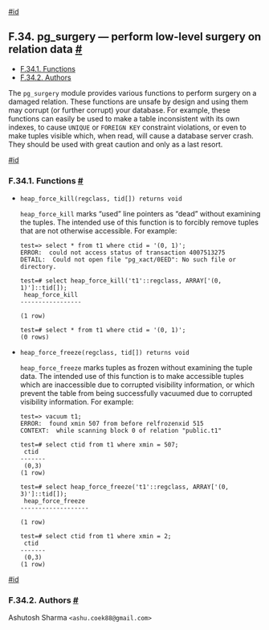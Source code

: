 [#id](#PGSURGERY)

## F.34. pg\_surgery — perform low-level surgery on relation data [#](#PGSURGERY)

  * [F.34.1. Functions](pgsurgery#PGSURGERY-FUNCS)
  * [F.34.2. Authors](pgsurgery#PGSURGERY-AUTHORS)



The `pg_surgery` module provides various functions to perform surgery on a damaged relation. These functions are unsafe by design and using them may corrupt (or further corrupt) your database. For example, these functions can easily be used to make a table inconsistent with its own indexes, to cause `UNIQUE` or `FOREIGN KEY` constraint violations, or even to make tuples visible which, when read, will cause a database server crash. They should be used with great caution and only as a last resort.

[#id](#PGSURGERY-FUNCS)

### F.34.1. Functions [#](#PGSURGERY-FUNCS)

* `heap_force_kill(regclass, tid[]) returns void`

  `heap_force_kill` marks “used” line pointers as “dead” without examining the tuples. The intended use of this function is to forcibly remove tuples that are not otherwise accessible. For example:

  ```
  test=> select * from t1 where ctid = '(0, 1)';
  ERROR:  could not access status of transaction 4007513275
  DETAIL:  Could not open file "pg_xact/0EED": No such file or directory.

  test=# select heap_force_kill('t1'::regclass, ARRAY['(0, 1)']::tid[]);
   heap_force_kill
  -----------------

  (1 row)

  test=# select * from t1 where ctid = '(0, 1)';
  (0 rows)
  ```

* `heap_force_freeze(regclass, tid[]) returns void`

  `heap_force_freeze` marks tuples as frozen without examining the tuple data. The intended use of this function is to make accessible tuples which are inaccessible due to corrupted visibility information, or which prevent the table from being successfully vacuumed due to corrupted visibility information. For example:

  ```
  test=> vacuum t1;
  ERROR:  found xmin 507 from before relfrozenxid 515
  CONTEXT:  while scanning block 0 of relation "public.t1"

  test=# select ctid from t1 where xmin = 507;
   ctid
  -------
   (0,3)
  (1 row)

  test=# select heap_force_freeze('t1'::regclass, ARRAY['(0, 3)']::tid[]);
   heap_force_freeze
  -------------------

  (1 row)

  test=# select ctid from t1 where xmin = 2;
   ctid
  -------
   (0,3)
  (1 row)
  ```

[#id](#PGSURGERY-AUTHORS)

### F.34.2. Authors [#](#PGSURGERY-AUTHORS)

Ashutosh Sharma `<ashu.coek88@gmail.com>`